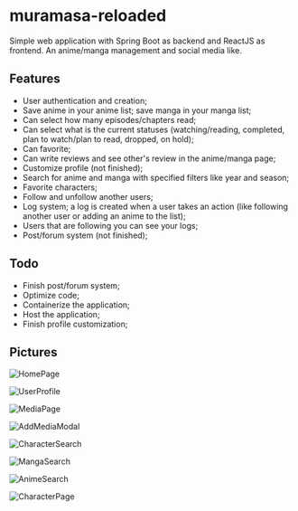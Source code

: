# muramasa-reloaded
Simple web application with Spring Boot as backend and ReactJS as frontend. An anime/manga management and social media like.

## Features
* User authentication and creation;
* Save anime in your anime list; save manga in your manga list;
* Can select how many episodes/chapters read;
* Can select what is the current statuses (watching/reading, completed, plan to watch/plan to read, dropped, on hold);
* Can favorite;
* Can write reviews and see other's review in the anime/manga page;
* Customize profile (not finished);
* Search for anime and manga with specified filters like year and season;
* Favorite characters;
* Follow and unfollow another users;
* Log system; a log is created when a user takes an action (like following another user or adding an anime to the list);
* Users that are following you can see your logs;
* Post/forum system (not finished);

## Todo
* Finish post/forum system;
* Optimize code;
* Containerize the application;
* Host the application;
* Finish profile customization;

## Pictures
![HomePage](https://imgur.com/WGSkii2)

![UserProfile](https://imgur.com/a/fXlTOHq)

![MediaPage](https://imgur.com/a/JIvE3fQ)

![AddMediaModal](https://imgur.com/a/pwx3Gkx)

![CharacterSearch](https://imgur.com/hpehy6V)

![MangaSearch](https://imgur.com/SlGSYxV)

![AnimeSearch](https://imgur.com/EoJkxUa)

![CharacterPage](https://imgur.com/NEtvLkJ)
